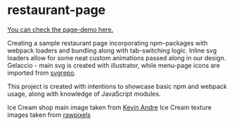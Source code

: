 # restaurant-page

<a href="https://kiwasthal.github.io/restaurant-page/">You can check the page-demo here.</a>

Creating a sample restaurant page incorporating npm-packages with webpack loaders and bundling along with tab-switching logic. Inline svg loaders allow for some neat custom animations passed along in our design. Gelaccio - main svg is created with illustrator, while menu-page icons are imported from <a href ="https://www.svgrepo.com/">svgrepo</a>. 

This project is created with intentions to showcase basic npm and webpack usage, along with knowledge of JavaScript modules. 

Ice Cream shop main image taken from <a href="https://unsplash.com/@kevinandrephotography">Kevin Andre</a>
Ice Cream texture images taken from <a href="https://www.freepik.com/rawpixel-com">rawpixels</a>